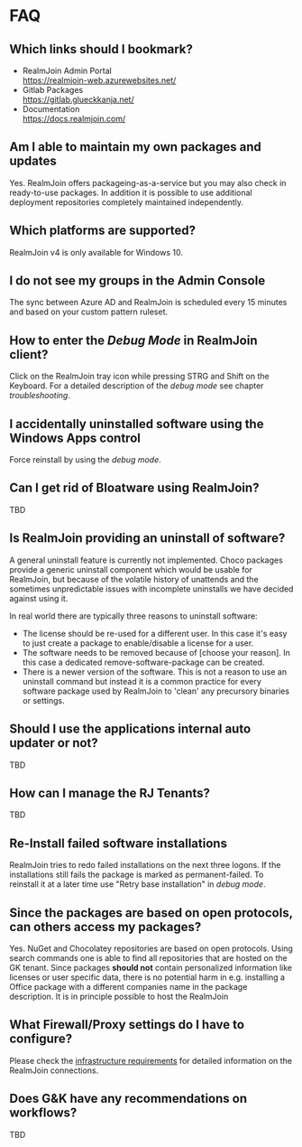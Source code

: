 # FAQ

## Which links should I bookmark?
* RealmJoin Admin Portal    
  <https://realmjoin-web.azurewebsites.net/>   
* Gitlab Packages   
  <https://gitlab.glueckkanja.net/>   
* Documentation  
  <https://docs.realmjoin.com/>    

## Am I able to maintain my own packages and updates
Yes. RealmJoin offers packageing-as-a-service but you may also check in ready-to-use packages. In addition it is possible to use additional deployment repositories completely maintained independently. 

## Which platforms are supported?
RealmJoin v4 is only available for Windows 10.

## I do not see my groups in the Admin Console
The sync between Azure AD and RealmJoin is scheduled every 15 minutes and based on your custom pattern ruleset.

## How to enter the *Debug Mode* in RealmJoin client?
Click on the RealmJoin tray icon while pressing STRG and Shift on the Keyboard. For a detailed description of the *debug mode* see chapter *troubleshooting*.

## I accidentally uninstalled software using the Windows Apps control  
Force reinstall by using the *debug mode*.

## Can I get rid of Bloatware using RealmJoin?
TBD
<!--Bloatware: 
Installer von Bloatware uninstaller, nicht einfach, da auch von MS Seite über den Store Software vorinstalliert wird
StandardBloatware, und Hersteller eigene Software, kann schwierig bereinigt werden, ggf neu aufzusetzen
"Win 10 Push Button Reset" soll zu Clean Windows f�hren, dann ist man im OOBE (f�r AAD Join), aber ist noch nicht fix-->

## Is RealmJoin providing an uninstall of software?
A general uninstall feature is currently not implemented. Choco packages provide a generic uninstall component which would be usable for RealmJoin, but because of the volatile history of unattends and the sometimes unpredictable issues with incomplete uninstalls we have decided against using it. 

In real world there are typically three reasons to uninstall software:

* The license should be re-used for a different user. In this case it's easy to just create a package to enable/disable a license for a user.
* The software needs to be removed because of [choose your reason]. In this case a dedicated remove-software-package can be created.
* There is a newer version of the software. This is not a reason to use an uninstall command but instead it is a common practice for every software package used by RealmJoin to 'clean' any precursory binaries or settings.

## Should I use the applications internal auto updater or not?
TBD

## How can I manage the RJ Tenants?
TBD

## Re-Install failed software installations
RealmJoin tries to redo failed installations on the next three logons. If the installations still fails the package is marked as permanent-failed. To reinstall it at a later time use "Retry base installation" in *debug mode*.

## Since the packages are based on open protocols, can others access my packages?
Yes. NuGet and Chocolatey repositories are based on open protocols. Using search commands one is able to find all repositories that are hosted on the GK tenant. Since packages **should not** contain personalized information like licenses or user specific data, there is no potential harm in e.g. installing a Office package with a different companies name in the package description. 
It is in principle possible to host the RealmJoin   

## What Firewall/Proxy settings do I have to configure?
Please check the [infrastructure requirements](http://docs.realmjoin.com/infrastructure.html#network) for detailed information on the RealmJoin connections.  

## Does G&K have any recommendations on workflows?  
TBD
<!--
## Who can see my packages  
TBD
Aktuell k�nnen nat�rlich auf "Fremdkunden" Pakete geladen werden, repositories sind global verf�gbar, daher sind die Pakete ohne Security Info; Isolation kommt, ist aber nicht so einfach, da die choco protokolle offen sind, Trennung ist jetzt schon durch eigene Infrastructure m�glich
Realmjoin-uploader.azurewebsites.net  -->